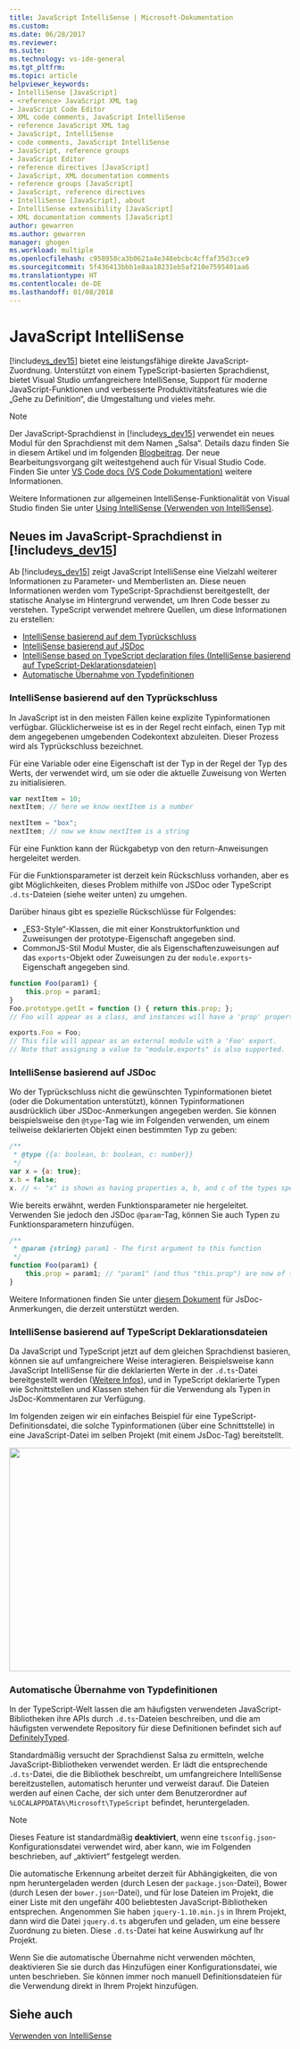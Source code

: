 ```yaml
---
title: JavaScript IntelliSense | Microsoft-Dokumentation
ms.custom: 
ms.date: 06/28/2017
ms.reviewer: 
ms.suite: 
ms.technology: vs-ide-general
ms.tgt_pltfrm: 
ms.topic: article
helpviewer_keywords:
- IntelliSense [JavaScript]
- <reference> JavaScript XML tag
- JavaScript Code Editor
- XML code comments, JavaScript IntelliSense
- reference JavaScript XML tag
- JavaScript, IntelliSense
- code comments, JavaScript IntelliSense
- JavaScript, reference groups
- JavaScript Editor
- reference directives [JavaScript]
- JavaScript, XML documentation comments
- reference groups [JavaScript]
- JavaScript, reference directives
- IntelliSense [JavaScript], about
- IntelliSense extensibility [JavaScript]
- XML documentation comments [JavaScript]
author: gewarren
ms.author: gewarren
manager: ghogen
ms.workload: multiple
ms.openlocfilehash: c958958ca3b0621a4e348ebcbc4cffaf35d3cce9
ms.sourcegitcommit: 5f436413bbb1e8aa18231eb5af210e7595401aa6
ms.translationtype: HT
ms.contentlocale: de-DE
ms.lasthandoff: 01/08/2018
---
```

# <a name="javascript-intellisense"></a>JavaScript IntelliSense

[!include[vs_dev15](../misc/includes/vs_dev15_md.md)] bietet eine leistungsfähige direkte JavaScript-Zuordnung. Unterstützt von einem TypeScript-basierten Sprachdienst, bietet Visual Studio umfangreichere IntelliSense, Support für moderne JavaScript-Funktionen und verbesserte Produktivitätsfeatures wie die „Gehe zu Definition“, die Umgestaltung und vieles mehr.

> [!NOTE]
> Der JavaScript-Sprachdienst in [!include[vs_dev15](../misc/includes/vs_dev15_md.md)] verwendet ein neues Modul für den Sprachdienst mit dem Namen „Salsa“. Details dazu finden Sie in diesem Artikel und im folgenden [Blogbeitrag](https://blogs.msdn.microsoft.com/visualstudio/2016/11/28/more-productive-javascript-in-visual-studio-2017-rc). Der neue Bearbeitungsvorgang gilt weitestgehend auch für Visual Studio Code. Finden Sie unter [VS Code docs (VS Code Dokumentation)](https://code.visualstudio.com/docs/languages/javascript) weitere Informationen.

Weitere Informationen zur allgemeinen IntelliSense-Funktionalität von Visual Studio finden Sie unter [Using IntelliSense (Verwenden von IntelliSense)](../ide/using-intellisense.md).

## <a name="whats-new-in-the-javascript-language-service-in-includevsdev15miscincludesvsdev15mdmd"></a>Neues im JavaScript-Sprachdienst in [!include[vs_dev15](../misc/includes/vs_dev15_md.md)]

Ab [!include[vs_dev15](../misc/includes/vs_dev15_md.md)] zeigt JavaScript IntelliSense eine Vielzahl weiterer Informationen zu Parameter- und Memberlisten an.
Diese neuen Informationen werden vom TypeScript-Sprachdienst bereitgestellt, der statische Analyse im Hintergrund verwendet, um Ihren Code besser zu verstehen.
TypeScript verwendet mehrere Quellen, um diese Informationen zu erstellen:

- [IntelliSense basierend auf dem Typrückschluss](#TypeInference)
- [IntelliSense basierend auf JSDoc](#JsDoc)
- [IntelliSense based on TypeScript declaration files (IntelliSense basierend auf TypeScript-Deklarationsdateien)](#TsDeclFiles)
- [Automatische Übernahme von Typdefinitionen](#Auto)

### <a name="TypeInference"></a>IntelliSense basierend auf den Typrückschluss

In JavaScript ist in den meisten Fällen keine explizite Typinformationen verfügbar. Glücklicherweise ist es in der Regel recht einfach, einen Typ mit dem angegebenen umgebenden Codekontext abzuleiten.
Dieser Prozess wird als Typrückschluss bezeichnet.

Für eine Variable oder eine Eigenschaft ist der Typ in der Regel der Typ des Werts, der verwendet wird, um sie oder die aktuelle Zuweisung von Werten zu initialisieren.

```js
var nextItem = 10;
nextItem; // here we know nextItem is a number

nextItem = "box";
nextItem; // now we know nextItem is a string
```

Für eine Funktion kann der Rückgabetyp von den return-Anweisungen hergeleitet werden.

Für die Funktionsparameter ist derzeit kein Rückschluss vorhanden, aber es gibt Möglichkeiten, dieses Problem mithilfe von JSDoc oder TypeScript `.d.ts`-Dateien (siehe weiter unten) zu umgehen.

Darüber hinaus gibt es spezielle Rückschlüsse für Folgendes:

- „ES3-Style“-Klassen, die mit einer Konstruktorfunktion und Zuweisungen der prototype-Eigenschaft angegeben sind.
- CommonJS-Stil Modul Muster, die als Eigenschaftenzuweisungen auf das `exports`-Objekt oder Zuweisungen zu der `module.exports`-Eigenschaft angegeben sind.

```js
function Foo(param1) {
    this.prop = param1;
}
Foo.prototype.getIt = function () { return this.prop; };
// Foo will appear as a class, and instances will have a 'prop' property and a 'getIt' method.

exports.Foo = Foo;
// This file will appear as an external module with a 'Foo' export.
// Note that assigning a value to "module.exports" is also supported.
```

### <a name="JsDoc"></a> IntelliSense basierend auf JSDoc

Wo der Typrückschluss nicht die gewünschten Typinformationen bietet (oder die Dokumentation unterstützt), können Typinformationen ausdrücklich über JSDoc-Anmerkungen angegeben werden.  Sie können beispielsweise den `@type`-Tag wie im Folgenden verwenden, um einem teilweise deklarierten Objekt einen bestimmten Typ zu geben:

```js
/**
 * @type {{a: boolean, b: boolean, c: number}}
 */
var x = {a: true};
x.b = false;
x. // <- "x" is shown as having properties a, b, and c of the types specified
```

Wie bereits erwähnt, werden Funktionsparameter nie hergeleitet. Verwenden Sie jedoch den JSDoc `@param`-Tag, können Sie auch Typen zu Funktionsparametern hinzufügen.

```js
/**
 * @param {string} param1 - The first argument to this function
 */
function Foo(param1) {
    this.prop = param1; // "param1" (and thus "this.prop") are now of type "string".
}
```

Weitere Informationen finden Sie unter [diesem Dokument](https://github.com/Microsoft/TypeScript/wiki/JsDoc-support-in-JavaScript) für JsDoc-Anmerkungen, die derzeit unterstützt werden.

### <a name="TsDeclFiles"></a> IntelliSense basierend auf TypeScript Deklarationsdateien

Da JavaScript und TypeScript jetzt auf dem gleichen Sprachdienst basieren, können sie auf umfangreichere Weise interagieren. Beispielsweise kann JavaScript IntelliSense für die deklarierten Werte in der `.d.ts`-Datei bereitgestellt werden ([Weitere Infos](https://www.typescriptlang.org/docs/handbook/declaration-files/introduction.html)), und in TypeScript deklarierte Typen wie Schnittstellen und Klassen stehen für die Verwendung als Typen in JsDoc-Kommentaren zur Verfügung. 

Im folgenden zeigen wir ein einfaches Beispiel für eine TypeScript-Definitionsdatei, die solche Typinformationen (über eine Schnittstelle) in eine JavaScript-Datei im selben Projekt (mit einem JsDoc-Tag) bereitstellt.

<img src="https://raw.githubusercontent.com/wiki/Microsoft/TypeScript/images/decl1.png" height="400" width="640"/>

### <a name="Auto"></a> Automatische Übernahme von Typdefinitionen

In der TypeScript-Welt lassen die am häufigsten verwendeten JavaScript-Bibliotheken ihre APIs durch `.d.ts`-Dateien beschreiben, und die am häufigsten verwendete Repository für diese Definitionen befindet sich auf [DefinitelyTyped](https://github.com/DefinitelyTyped/DefinitelyTyped).

Standardmäßig versucht der Sprachdienst Salsa zu ermitteln, welche JavaScript-Bibliotheken verwendet werden. Er lädt die entsprechende `.d.ts`-Datei, die die Bibliothek beschreibt, um umfangreichere IntelliSense bereitzustellen, automatisch herunter und verweist darauf. Die Dateien werden auf einen Cache, der sich unter dem Benutzerordner auf `%LOCALAPPDATA%\Microsoft\TypeScript` befindet, heruntergeladen.

> [!NOTE]
> Dieses Feature ist standardmäßig **deaktiviert**, wenn eine `tsconfig.json`-Konfigurationsdatei verwendet wird, aber kann, wie im Folgenden beschrieben, auf „aktiviert“ festgelegt werden.

Die automatische Erkennung arbeitet derzeit für Abhängigkeiten, die von npm heruntergeladen werden (durch Lesen der `package.json`-Datei), Bower (durch Lesen der `bower.json`-Datei), und für lose Dateien im Projekt, die einer Liste mit den ungefähr 400 beliebtesten JavaScript-Bibliotheken entsprechen. Angenommen Sie haben `jquery-1.10.min.js` in Ihrem Projekt, dann wird die Datei `jquery.d.ts` abgerufen und geladen, um eine bessere Zuordnung zu bieten. Diese `.d.ts`-Datei hat keine Auswirkung auf Ihr Projekt.

Wenn Sie die automatische Übernahme nicht verwenden möchten, deaktivieren Sie sie durch das Hinzufügen einer Konfigurationsdatei, wie unten beschrieben. Sie können immer noch manuell Definitionsdateien für die Verwendung direkt in Ihrem Projekt hinzufügen.

## <a name="see-also"></a>Siehe auch

[Verwenden von IntelliSense](../ide/using-intellisense.md)